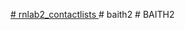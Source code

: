 [﻿# rnlab2_contactlists
](https://github.com/tuansro002/rnlab2_contactlists/assets/83362420/7d984cde-34dd-4bd9-896c-fccb4f9f69ef)
#   b a i t h 2  
 #   B A I T H 2  
 